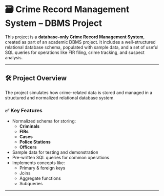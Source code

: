 # 🗃️ Crime Record Management System – DBMS Project

This project is a **database-only Crime Record Management System**, created as part of an academic DBMS project. It includes a well-structured relational database schema, populated with sample data, and a set of useful SQL queries for operations like FIR filing, crime tracking, and suspect analysis.

---

## 🛠️ Project Overview

The project simulates how crime-related data is stored and managed in a structured and normalized relational database system.

### ✅ Key Features

- Normalized schema for storing:
  - **Criminals**
  - **FIRs**
  - **Cases**
  - **Police Stations**
  - **Officers**
- Sample data for testing and demonstration
- Pre-written SQL queries for common operations
- Implements concepts like:
  - Primary & foreign keys
  - Joins
  - Aggregate functions
  - Subqueries

---
